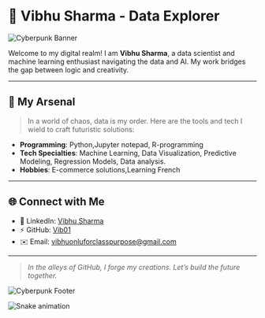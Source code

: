 # 🌌 Vibhu Sharma - Data Explorer

![Cyberpunk Banner](https://github.com/user-attachments/assets/164da9fd-5397-4855-abde-21b0ac1e9a58)


Welcome to my digital realm! I am **Vibhu Sharma**, a data scientist and machine learning enthusiast navigating the data and AI. My work bridges the gap between logic and creativity. 



---

## 🔮 My Arsenal  
> In a world of chaos, data is my order. Here are the tools and tech I wield to craft futuristic solutions:  

- **Programming**: Python,Jupyter notepad, R-programming
- **Tech Specialties**: Machine Learning, Data Visualization, Predictive Modeling, Regression Models, Data analysis.
- **Hobbies**: E-commerce solutions,Learning French

---
## 🌐 Connect with Me  
- 🌌 LinkedIn: [Vibhu Sharma](https://www.linkedin.com/in/vibhu-sharma-553932234/)  
- ⚡ GitHub: [Vib01](https://github.com/Vib01)  
- ✉️ Email: [vibhuonluforclasspurpose@gmail.com](mailto:Vibhuonlyforclasspurpose@gmail.com)  

---

> *In the alleys of GitHub, I forge my creations. Let’s build the future together.*  


![Cyberpunk Footer](https://github.com/user-attachments/assets/3ff931a8-a66f-4da5-9544-377cb652b967)


<img src="https://raw.githubusercontent.com/maurodesouza/maurodesouza/output/snake.svg" alt="Snake animation" />

###
<!---
Vib01/Vib01 is a ✨ special ✨ repository because its `README.md` (this file) appears on your GitHub profile.
You can click the Preview link to take a look at your changes.
--->
